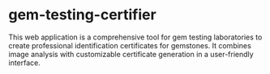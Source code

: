 # gem-testing-certifier
This web application is a comprehensive tool for gem testing laboratories to create professional identification certificates for gemstones. It combines image analysis with customizable certificate generation in a user-friendly interface.
